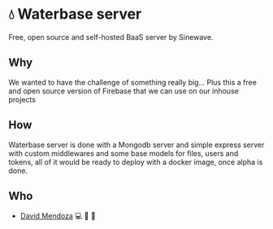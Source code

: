 # :droplet: Waterbase server
Free, open source and self-hosted BaaS server by Sinewave.

## Why
We wanted to have the challenge of something really big...
Plus this a free and open source version of Firebase that we can use on our inhouse projects

## How
Waterbase server is done with a Mongodb server and simple express server  with custom middlewares and some base models for files, users and tokens, all of it would be ready to deploy with a docker image, once alpha is done.

## Who
* [David Mendoza](https://github.com/mendoza) :computer: :book: :triangular_ruler:
